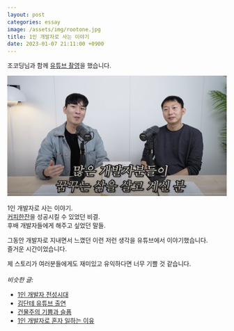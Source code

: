 ```yaml
---
layout: post
categories: essay
image: /assets/img/rootone.jpg
title: 1인 개발자로 사는 이야기
date: 2023-01-07 21:11:00 +0900
---
```


조코딩님과 함께 [유튜브 촬영](https://www.youtube.com/watch?v=L6TNhTNHRIA)을 했습니다.

![조코딩 유튜브](/assets/img/jocoding.png)

1인 개발자로 사는 이야기.  
[커피한잔](https://withcoffee.app)을 성공시킬 수 있었던 비결.  
후배 개발자들에게 해주고 싶었던 말들.

그동안 개발자로 지내면서 느꼈던 이런 저런 생각을 유튜브에서 이야기했습니다.  
즐거운 시간이었습니다.

제 스토리가 여러분들에게도 재미있고 유익하다면 너무 기쁠 것 같습니다.
<br>
<br>
*비슷한 글:*
* [1인 개발자 전성시대](/essay/2022/09/14/successful-developer.html)
* [김단테 유튜브 출연](/essay/2022/11/23/kimdante-youtube.html)
* [건물주의 기쁨과 슬픔](/essay/2022/11/15/the-joys-and-sorrows-building-owner.html)
* [1인 개발자로 혼자 일하는 이유](https://brunch.co.kr/@buildingking/68)